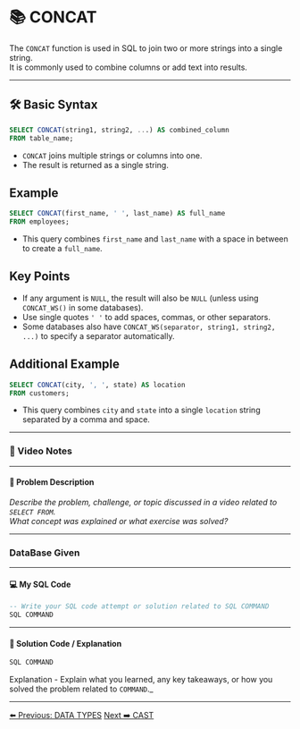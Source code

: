 <!-- markdownlint-disable MD033 -->
<!-- markdownlint-disable MD004 -->

# 📚 CONCAT

The `CONCAT` function is used in SQL to join two or more strings into a single string.  
It is commonly used to combine columns or add text into results.

---

## 🛠️ Basic Syntax

```sql
SELECT CONCAT(string1, string2, ...) AS combined_column
FROM table_name;
```

- `CONCAT` joins multiple strings or columns into one.
- The result is returned as a single string.

## Example

```sql
SELECT CONCAT(first_name, ' ', last_name) AS full_name
FROM employees;
```

- This query combines `first_name` and `last_name` with a space in between to create a `full_name`.

## Key Points

- If any argument is `NULL`, the result will also be `NULL` (unless using `CONCAT_WS()` in some databases).
- Use single quotes `' '` to add spaces, commas, or other separators.
- Some databases also have `CONCAT_WS(separator, string1, string2, ...)` to specify a separator automatically.

## Additional Example

```sql
SELECT CONCAT(city, ', ', state) AS location
FROM customers;
```

- This query combines `city` and `state` into a single `location` string separated by a comma and space.

---

### 🎥 Video Notes

---

#### 📝 Problem Description

_Describe the problem, challenge, or topic discussed in a video related to `SELECT FROM`._  
_What concept was explained or what exercise was solved?_

---

### DataBase Given

---

#### 💻 My SQL Code

```sql
-- Write your SQL code attempt or solution related to SQL COMMAND
SQL COMMAND
```

---

#### 🧠 Solution Code / Explanation

```sql
SQL COMMAND
```

Explanation - Explain what you learned, any key takeaways, or how you solved the problem related to `COMMAND`._

---

[⬅️ Previous: DATA TYPES](datatypes.md)   [Next ➡️ CAST](cast.md)
